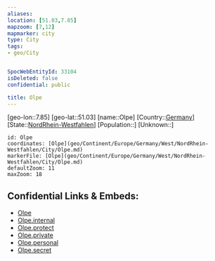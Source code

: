 ```yaml
---
aliases: 
location: [51.03,7.85]
mapzoom: [7,12] 
mapmarker: city 
type: City
tags:
- geo/City


SpocWebEntityId: 33104
isDeleted: false
confidential: public

title: Olpe
---
```

[geo-lon::7.85]
[geo-lat::51.03]
[name::Olpe]
[Country::[Germany](geo/Continent/Europe/Germany.md)]
[State::[NordRhein-Westfahlen](NordRhein-Westfahlen)]
[Population::]
[Unknown::]


```leaflet
id: Olpe
coordinates: [Olpe](geo/Continent/Europe/Germany/West/NordRhein-Westfahlen/City/Olpe.md)
markerFile: [Olpe](geo/Continent/Europe/Germany/West/NordRhein-Westfahlen/City/Olpe.md)
defaultZoom: 11 
maxZoom: 18
```


## Confidential Links & Embeds: 
- [Olpe](../../../../../../../../_public/geo/Continent/Europe/Germany/West/NordRhein-Westfahlen/City/Olpe.md) 
- [Olpe.internal](../../../../../../../../_internal/geo/Continent/Europe/Germany/West/NordRhein-Westfahlen/City/Olpe.internal.md) 
- [Olpe.protect](../../../../../../../../_protect/geo/Continent/Europe/Germany/West/NordRhein-Westfahlen/City/Olpe.protect.md) 
- [Olpe.private](../../../../../../../../_private/geo/Continent/Europe/Germany/West/NordRhein-Westfahlen/City/Olpe.private.md) 
- [Olpe.personal](../../../../../../../../_personal/geo/Continent/Europe/Germany/West/NordRhein-Westfahlen/City/Olpe.personal.md) 
- [Olpe.secret](../../../../../../../../_secret/geo/Continent/Europe/Germany/West/NordRhein-Westfahlen/City/Olpe.secret.md) 

